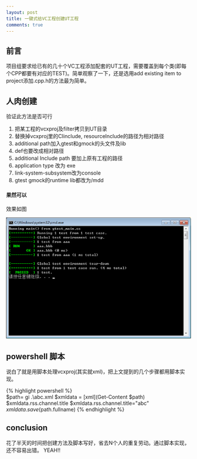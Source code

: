 ```yaml
---
layout: post
title: 一键式给VC工程创建UT工程
comments: true
---
```



## 前言
项目组要求给已有的几十个VC工程添加配套的UT工程，需要覆盖到每个类(即每个CPP都要有对应的TEST)。简单观察了一下，还是选用add existing item to project添加.cpp.h的方法最为简单。

## 人肉创建
验证此方法是否可行

1. 把某工程的vcxproj及filter拷贝到UT目录
2. 替换掉vcxproj里的CIinclude, resourceInclude的路径为相对路径
3. additional path加入gtest和gmock的头文件及lib
4. def也要改成相对路径
5. additional Include path 要加上原有工程的路径
6. application type 改为 exe
7. link-system-subsystem改为console
8. gtest gmock的runtime lib都改为/mdd

#### 果然可以

效果如图

![](https://github.com/CodeJuan/codejuan.github.io/raw/master/images/blog/ut_migrate/UT_gtest.png)


## powershell 脚本

说白了就是用脚本处理vcxproj(其实就xml)，把上文提到的几个步骤都用脚本实现。

{% highlight powershell %}  
$path= gi .\abc.xml
$xmldata = [xml](Get-Content $path)
$xmldata.rss.channel.title
$xmldata.rss.channel.title="abc"
$xmldata.save($path.fullname)
{% endhighlight %}  

## conclusion

花了半天的时间把创建方法及脚本写好，省去N个人的重复劳动。通过脚本实现，还不容易出错。
YEAH!!
